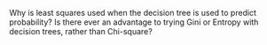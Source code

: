 Why is least squares used when the decision tree is used to predict probability?
Is there ever an advantage to trying Gini or Entropy with decision trees, rather than Chi-square?

